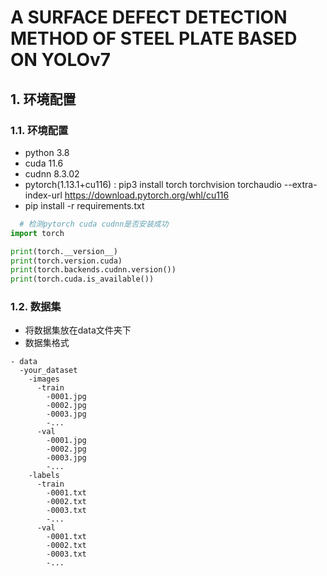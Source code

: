 # A SURFACE DEFECT DETECTION METHOD OF STEEL PLATE BASED ON YOLOv7

## 1. 环境配置

### 1.1. 环境配置

- python 3.8
- cuda 11.6
- cudnn 8.3.02
- pytorch(1.13.1+cu116) : pip3 install torch torchvision torchaudio
  --extra-index-url https://download.pytorch.org/whl/cu116
- pip install -r requirements.txt

```python
  # 检测pytorch cuda cudnn是否安装成功
import torch

print(torch.__version__)
print(torch.version.cuda)
print(torch.backends.cudnn.version())
print(torch.cuda.is_available())
```

### 1.2. 数据集

- 将数据集放在data文件夹下
- 数据集格式

```
- data
  -your_dataset
    -images
      -train
        -0001.jpg
        -0002.jpg
        -0003.jpg
        -...
      -val
        -0001.jpg
        -0002.jpg
        -0003.jpg
        -...
    -labels
      -train
        -0001.txt
        -0002.txt
        -0003.txt
        -...
      -val
        -0001.txt
        -0002.txt
        -0003.txt
        -...
```